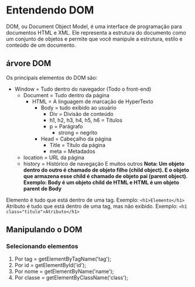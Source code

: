 # Entendendo DOM

DOM, ou Document Object Model, é uma interface de programação para documentos HTML e XML. Ele representa a estrutura do documento como um conjunto de objetos e permite que você manipule a estrutura, estilo e conteúdo de um documento.

## árvore DOM
Os principais elementos do DOM são:
- Window = Tudo dentro do navegador (Todo o front-end)
    - Document = Tudo dentro da página
        - HTML = A linguagem de marcação de HyperTexto
            - Body = tudo exibido ao usuário
                - Div = Divisão de conteúdo
                - h1, h2, h3, h4, h5, h6 = Títulos
                - p = Parágrafo
                    - strong = negrito
            - Head = Cabeçalho da página
                - Title = Título da página
                - meta = Metadados
    - location = URL da página
    - history = Histórico de navegação
E muitos outros
**Nota: Um objeto dentro do outro é chamado de objeto filho (child object). E o objeto que armazena esse child é chamado de objeto pai (parent object). Exemplo: Body é um objeto child de HTML e HTML é um objeto parent de Body**

Elemento é tudo que está dentro de uma tag. Exemplo: `<h1>Elemento</h1>`
Atributo é tudo que está dentro de uma tag, mas não exibido. Exemplo: `<h1 class="titulo">Atributo</h1>`

## Manipulando o DOM
### Selecionando elementos
1. Por tag = getElementByTagName('tag');
2. Por id = getElementById('id');
3. Por nome = getElementByName('name');
4. Por classe = getElementByClassName('class');